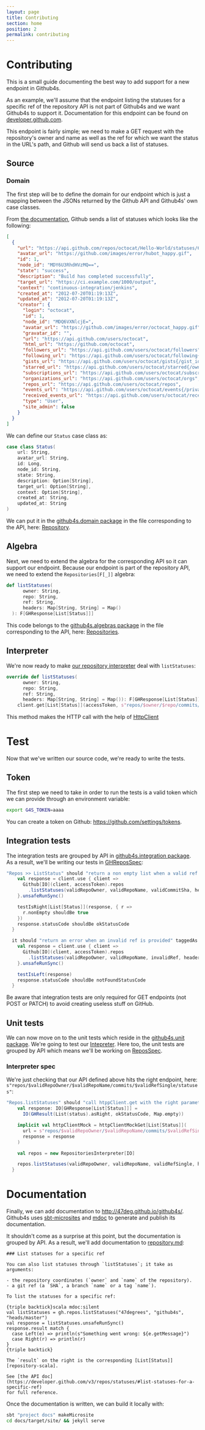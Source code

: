 ```yaml
---
layout: page
title: Contributing
section: home
position: 2
permalink: contributing
---
```


# Contributing

This is a small guide documenting the best way to add support for a new endpoint in Github4s.

As an example, we'll assume that the endpoint listing the statuses for a specific ref of
the repository API is not part of Github4s and we want Github4s to support it. Documentation for
this endpoint can be found on [developer.github.com][api-doc].

This endpoint is fairly simple; we need to make a GET request with the repository's owner and name
as well as the ref for which we want the status in the URL's path, and Github will send us back a
list of statuses.

## Source

### Domain

The first step will be to define the domain for our endpoint which is just a mapping between the
JSONs returned by the Github API and Github4s' own case classes.

From [the documentation][api-doc], Github sends a list of statuses which looks like the following:

```json
[
  {
    "url": "https://api.github.com/repos/octocat/Hello-World/statuses/6dcb09b5b57875f334f61aebed695e2e4193db5e",
    "avatar_url": "https://github.com/images/error/hubot_happy.gif",
    "id": 1,
    "node_id": "MDY6U3RhdHVzMQ==",
    "state": "success",
    "description": "Build has completed successfully",
    "target_url": "https://ci.example.com/1000/output",
    "context": "continuous-integration/jenkins",
    "created_at": "2012-07-20T01:19:13Z",
    "updated_at": "2012-07-20T01:19:13Z",
    "creator": {
      "login": "octocat",
      "id": 1,
      "node_id": "MDQ6VXNlcjE=",
      "avatar_url": "https://github.com/images/error/octocat_happy.gif",
      "gravatar_id": "",
      "url": "https://api.github.com/users/octocat",
      "html_url": "https://github.com/octocat",
      "followers_url": "https://api.github.com/users/octocat/followers",
      "following_url": "https://api.github.com/users/octocat/following{/other_user}",
      "gists_url": "https://api.github.com/users/octocat/gists{/gist_id}",
      "starred_url": "https://api.github.com/users/octocat/starred{/owner}{/repo}",
      "subscriptions_url": "https://api.github.com/users/octocat/subscriptions",
      "organizations_url": "https://api.github.com/users/octocat/orgs",
      "repos_url": "https://api.github.com/users/octocat/repos",
      "events_url": "https://api.github.com/users/octocat/events{/privacy}",
      "received_events_url": "https://api.github.com/users/octocat/received_events",
      "type": "User",
      "site_admin": false
    }
  }
]
```

We can define our `Status` case class as:

```scala mdoc:silent
case class Status(
    url: String,
    avatar_url: String,
    id: Long,
    node_id: String,
    state: String,
    description: Option[String],
    target_url: Option[String],
    context: Option[String],
    created_at: String,
    updated_at: String
)
```

We can put it in the [github4s.domain package][domain-pkg] in the file corresponding to the
API, here: [Repository][repos-domain].


## Algebra

Next, we need to extend the algebra for the corresponding API so it can support our endpoint.
Because our endpoint is part of the repository API, we need to extend the `Repositories[F[_]]` algebra:

```scala
def listStatuses(
      owner: String,
      repo: String,
      ref: String,
      headers: Map[String, String] = Map()
  ): F[GHResponse[List[Status]]]
```
This code belongs to the [github4s.algebras package][algebra-pkg] in the file corresponding
to the API, here: [Repositories][repos-algebra].

## Interpreter

We're now ready to make [our repository interpreter][repos-interpreter] deal with `listStatuses`:

```scala
override def listStatuses(
      owner: String,
      repo: String,
      ref: String,
      headers: Map[String, String] = Map()): F[GHResponse[List[Status]]] =
    client.get[List[Status]](accessToken, s"repos/$owner/$repo/commits/$ref/statuses", headers)
```

This method makes the HTTP call with the help of [HttpClient][httpclient]


# Test

Now that we've written our source code, we're ready to write the tests.

## Token

The first step we need to take in order to run the tests is a valid token which we can provide through an
environment variable:

```bash
export G4S_TOKEN=aaaa
```

You can create a token on Github: <https://github.com/settings/tokens>.

## Integration tests

The integration tests are grouped by API in [github4s.integration package][integ-pkg]. As a result,
we'll be writing our tests in [GHReposSpec][repos-integ-spec]:

```scala
"Repos >> ListStatus" should "return a non empty list when a valid ref is provided" taggedAs Integration in {
    val response = client.use { client =>
      Github[IO](client, accessToken).repos
        .listStatuses(validRepoOwner, validRepoName, validCommitSha, headers = headerUserAgent)
    }.unsafeRunSync()

    testIsRight[List[Status]](response, { r =>
      r.nonEmpty shouldBe true
    })
    response.statusCode shouldBe okStatusCode
  }

  it should "return an error when an invalid ref is provided" taggedAs Integration in {
    val response = client.use { client =>
      Github[IO](client, accessToken).repos
        .listStatuses(validRepoOwner, validRepoName, invalidRef, headers = headerUserAgent)
    }.unsafeRunSync()

    testIsLeft(response)
    response.statusCode shouldBe notFoundStatusCode
  }
```

Be aware that integration tests are only required for GET endpoints (not POST or PATCH) to avoid creating useless stuff on GitHub.

## Unit tests

We can now move on to the unit tests which reside in the [github4s.unit package][unit-pkg]. We're
going to test our [Intepreter][repos-interpreter]. Here too, the unit tests are
grouped by API which means we'll be working on [ReposSpec][repos-interpreter-spec].


### Interpreter spec

We're just checking that our API defined above hits the right endpoint, here:
`s"repos/$validRepoOwner/$validRepoName/commits/$validRefSingle/statuses"`:

```scala
"Repos.listStatuses" should "call htppClient.get with the right parameters" in {
    val response: IO[GHResponse[List[Status]]] =
      IO(GHResult(List(status).asRight, okStatusCode, Map.empty))

    implicit val httpClientMock = httpClientMockGet[List[Status]](
      url = s"repos/$validRepoOwner/$validRepoName/commits/$validRefSingle/statuses",
      response = response
    )

    val repos = new RepositoriesInterpreter[IO]

    repos.listStatuses(validRepoOwner, validRepoName, validRefSingle, headerUserAgent)
  }
```

# Documentation

Finally, we can add documentation to http://47deg.github.io/github4s/. Github4s uses
[sbt-microsites](https://github.com/47degrees/sbt-microsites) and [mdoc](https://github.com/scalameta/mdoc)
to generate and publish its documentation.

It shouldn't come as a surprise at this point, but the documentation is grouped by API. As a result,
we'll add documentation to [repository.md][repos-md]:

```text
### List statuses for a specific ref

You can also list statuses through `listStatuses`; it take as arguments:

- the repository coordinates (`owner` and `name` of the repository).
- a git ref (a `SHA`, a branch `name` or a tag `name`).

To list the statuses for a specific ref:

{triple backtick}scala mdoc:silent
val listStatuses = gh.repos.listStatuses("47degrees", "github4s", "heads/master")
val response = listStatuses.unsafeRunSync()
response.result match {
  case Left(e) => println(s"Something went wrong: ${e.getMessage}")
  case Right(r) => println(r)
}
{triple backtick}

The `result` on the right is the corresponding [List[Status]][repository-scala].

See [the API doc](https://developer.github.com/v3/repos/statuses/#list-statuses-for-a-specific-ref)
for full reference.
```

Once the documentation is written, we can build it locally with:

```bash
sbt "project docs" makeMicrosite
cd docs/target/site/ && jekyll serve
```

[api-doc]: https://developer.github.com/v3/repos/statuses/#list-statuses-for-a-specific-ref
[repos-domain]: https://github.com/47degrees/github4s/blob/master/github4s/src/main/scala/github4s/domain/Repository.scala
[domain-pkg]: https://github.com/47degrees/github4s/blob/master/github4s/src/main/scala/github4s/domain/
[repos-algebra]: https://github.com/47degrees/github4s/blob/master/github4s/src/main/scala/github4s/algebras/Repositories.scala
[algebra-pkg]: https://github.com/47degrees/github4s/blob/master/github4s/src/main/scala/github4s/algebras/
[repos-interpreter]: https://github.com/47degrees/github4s/blob/master/github4s/src/main/scala/github4s/interpreters/RepositoriesInterpreter.scala
[httpclient]: https://github.com/47degrees/github4s/blob/master/github4s/src/main/scala/github4s/http/HttpClient.scala
[integ-pkg]: https://github.com/47degrees/github4s/blob/master/github4s/src/test/scala/github4s/integration/
[repos-integ-spec]: https://github.com/47degrees/github4s/blob/master/github4s/src/test/scala/github4s/integration/GHReposSpec.scala
[unit-pkg]: https://github.com/47degrees/github4s/tree/master/github4s/src/test/scala/github4s/unit
[repos-interpreter-spec]: https://github.com/47degrees/github4s/blob/master/github4s/src/test/scala/github4s/unit/ReposSpec.scala
[repos-md]: https://github.com/47degrees/github4s/blob/master/docs/docs/repository.md
